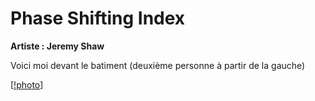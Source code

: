 # Phase Shifting Index
**Artiste : Jeremy Shaw**

Voici moi devant le batiment (deuxième personne à partir de la gauche)

[[!photo](photo_moi_devant.jpg)]
